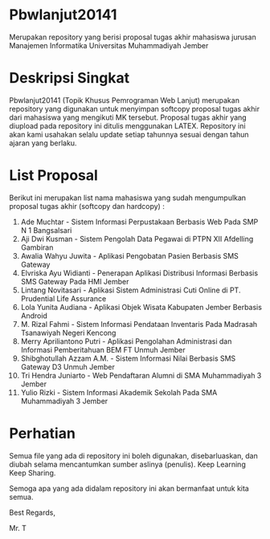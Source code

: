 # Pbwlanjut20141
Merupakan repository yang berisi proposal tugas akhir mahasiswa jurusan Manajemen Informatika Universitas Muhammadiyah Jember

# Deskripsi Singkat
Pbwlanjut20141 (Topik Khusus Pemrograman Web Lanjut) merupakan repository yang digunakan untuk menyimpan softcopy proposal tugas akhir dari mahasiswa yang mengikuti MK tersebut. Proposal tugas akhir yang diupload pada repository ini ditulis menggunakan LATEX. Repository ini akan kami usahakan selalu update setiap tahunnya sesuai dengan tahun ajaran yang berlaku. 

# List Proposal 
Berikut ini merupakan list nama mahasiswa yang sudah mengumpulkan proposal tugas akhir (softcopy dan hardcopy) :

1. Ade Muchtar - Sistem Informasi Perpustakaan Berbasis Web Pada SMP N 1 Bangsalsari
2. Aji Dwi Kusman - Sistem Pengolah Data Pegawai di PTPN XII Afdelling Gambiran
3. Awalia Wahyu Juwita - Aplikasi Pengobatan Pasien Berbasis SMS Gateway
4. Elvriska Ayu Widianti - Penerapan Aplikasi Distribusi Informasi Berbasis SMS Gateway Pada HMI Jember
5. Lintang Novitasari - Aplikasi Sistem Administrasi Cuti Online di PT. Prudential Life Assurance
6. Lola Yunita Audiana - Aplikasi Objek Wisata Kabupaten Jember Berbasis Android
7. M. Rizal Fahmi - Sistem Informasi Pendataan Inventaris Pada Madrasah Tsanawiyah Negeri Kencong
8. Merry Apriliantono Putri - Aplikasi Pengolahan Administrasi dan Informasi Pemberitahuan BEM FT Unmuh Jember
9. Shibghotullah Azzam A.M. - Sistem Informasi Nilai Berbasis SMS Gateway D3 Unmuh Jember
10. Tri Hendra Juniarto - Web Pendaftaran Alumni di SMA Muhammadiyah 3 Jember
11. Yulio Rizki - Sistem Informasi Akademik Sekolah Pada SMA Muhammadiyah 3 Jember

# Perhatian
Semua file yang ada di repository ini boleh digunakan, disebarluaskan, dan diubah selama mencantumkan sumber aslinya (penulis). 
Keep Learning Keep Sharing.


Semoga apa yang ada didalam repository ini akan bermanfaat untuk kita semua.

Best Regards,





Mr. T
